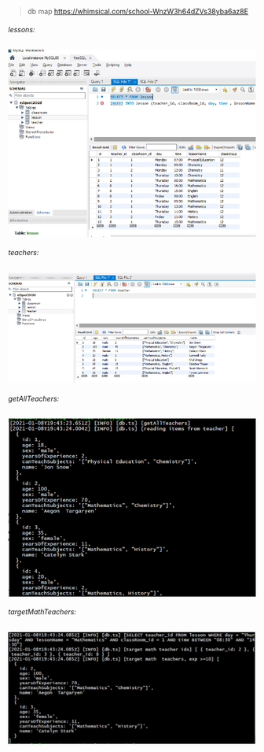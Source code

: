 > db map https://whimsical.com/school-WnzW3h64dZVs38yba6az8E
###### lessons:
![Alt text](images/lessons.PNG "scheme")
###### teachers:
![Alt text](images/teachers.PNG "scheme")
###### getAllTeachers:
![Alt text](images/getAllTeachers.PNG "scheme")
###### targetMathTeachers:
![Alt text](images/targetMathTeachers.PNG "scheme")